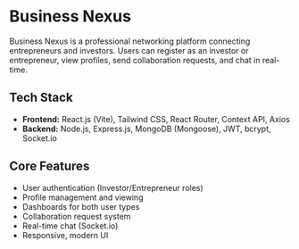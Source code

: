# Business Nexus

Business Nexus is a professional networking platform connecting entrepreneurs and investors. Users can register as an investor or entrepreneur, view profiles, send collaboration requests, and chat in real-time.

## Tech Stack
- **Frontend:** React.js (Vite), Tailwind CSS, React Router, Context API, Axios
- **Backend:** Node.js, Express.js, MongoDB (Mongoose), JWT, bcrypt, Socket.io

## Core Features
- User authentication (Investor/Entrepreneur roles)
- Profile management and viewing
- Dashboards for both user types
- Collaboration request system
- Real-time chat (Socket.io)
- Responsive, modern UI

